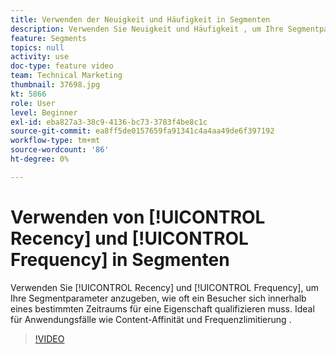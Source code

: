 ```yaml
---
title: Verwenden der Neuigkeit und Häufigkeit in Segmenten
description: Verwenden Sie Neuigkeit und Häufigkeit , um Ihre Segmentparameter anzugeben, wie oft ein Besucher sich innerhalb eines bestimmten Zeitraums für eine Eigenschaft qualifizieren muss. Ideal für Anwendungsfälle wie Content-Affinität und Frequenzlimitierung .
feature: Segments
topics: null
activity: use
doc-type: feature video
team: Technical Marketing
thumbnail: 37698.jpg
kt: 5866
role: User
level: Beginner
exl-id: eba827a3-38c9-4136-bc73-3783f4be8c1c
source-git-commit: ea8ff5de0157659fa91341c4a4aa49de6f397192
workflow-type: tm+mt
source-wordcount: '86'
ht-degree: 0%

---
```


# Verwenden von [!UICONTROL Recency] und [!UICONTROL Frequency] in Segmenten

Verwenden Sie [!UICONTROL Recency] und [!UICONTROL Frequency], um Ihre Segmentparameter anzugeben, wie oft ein Besucher sich innerhalb eines bestimmten Zeitraums für eine Eigenschaft qualifizieren muss. Ideal für Anwendungsfälle wie Content-Affinität und Frequenzlimitierung .

>[!VIDEO](https://video.tv.adobe.com/v/37698/?quality=12&learn=on)

